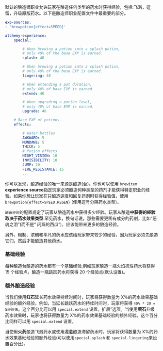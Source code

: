 默认的酿造师职业允许玩家在酿造任何类型的药水时获得经验，包括:飞溅，逗留，升级原版药水。以下是酿造师职业配置文件中最重要的部分。

```yaml
exp-sources:
- 'brewpotion{effect=SPEED}'

alchemy-experience:
    special:

        # When brewing a potion into a splash potion,
        # only 40% of the base EXP is earned.
        splash: 40

        # When brewing a potion into a splash potion,
        # only 40% of the base EXP is earned.
        lingering: 40

        # When extending a pot duration,
        # only 40% of base EXP is earned.
        extend: 40

        # When upgrading a potion level,
        # only 40% of base EXP is earned.
        upgrade: 40

    # Base EXP of potions
    effects:

        # Water bottles
        AWKWARD: 5
        MUNDANE: 5
        THICK: 5
        # Potion effects
        NIGHT_VISION: 10
        INVISIBILITY: 10
        JUMP: 20
        FIRE_RESISTANCE: 15
        ...
```

你可以发现，酿造经验的唯一来源是酿造(台)。你也可以使用 `brewitem` **experience source**指定玩家必须酿造何种类型的药剂才能获得特定职业的经验。如果你想让玩家在只酿造速度和回复药剂时获得经验值，使用 `brewpotion{effect=SPEED,REGEN}` (使用逗号分隔药水类型)。

`酿造经验`的配置规定了玩家从酿造药水中获得多少经验。玩家从酿造**中获得的经验取决于药水效果类型**:罕见药水，换句话说，那些需要更稀有成分的药剂，比如“恶魂之泪”(而不是“ 闪烁的西瓜”)，应该能带来更多的酿造经验。

另外，粗制、浓稠和平凡的药水应该给玩家带来较少的经验，因为玩家必须先酿造它们，然后才能酿造其他药水。

### 基础经验

每种酿造台酿造的药水都有一个基础经验,例如玩家酿造一瓶火焰抗性药水将获得 15 个经验点，酿造一瓶跳跃药水将获得 20 个经验点(默认设置)。

### 额外酿造经验

当我们使用**红石**延长药水效果持续时间时，玩家将获得数量为 X%的药水效果基础经验的额外经验。例如，当延长跳跃药水的持续时间时，玩家将获得 `40% * 20 = 5经验值`。这个百分比可以用 `special.extend` 设置。扩展”选项。当使用**萤石**升级药水效果时，玩家也将获得数量为 X%的药水效果基础经验的额外经验。这个百分比同样可以用 `special.extend` 设置。

当使用**火药**酿造飞溅药水或使用**龙息**酿造滞留药水时，玩家将获得数量为 X%的药水效果基础经验的额外经验(可以使用`special.splash` 和 `special.lingering`来设置百分比)。
